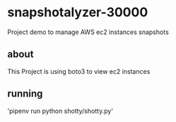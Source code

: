# snapshotalyzer-30000
Project demo to manage AWS ec2 instances snapshots

## about
This Project is using boto3 to view ec2 instances

## running

'pipenv run python shotty/shotty.py'
